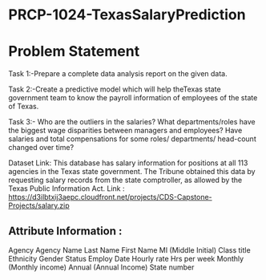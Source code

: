 # PRCP-1024-TexasSalaryPrediction

# Problem Statement

Task 1:-Prepare a complete data analysis report on the given data.

Task 2:-Create a predictive model which will help theTexas state government  team to know the payroll information of employees of the state of Texas.  

Task 3:-
Who are the outliers in the salaries?
What departments/roles have the biggest wage disparities between managers and employees?
Have salaries and total compensations for some roles/ departments/ head-count changed over time?
 
Dataset Link:
This database has salary information for positions at all 113 agencies in the Texas state government. The Tribune obtained this data by requesting salary records from the state comptroller, as allowed by the Texas Public Information Act.
Link : https://d3ilbtxij3aepc.cloudfront.net/projects/CDS-Capstone-Projects/salary.zip

## Attribute Information  :
Agency
Agency Name
Last Name
First Name
MI (Middle Initial)
Class title
Ethnicity
Gender
Status
Employ Date
Hourly rate
Hrs per week
Monthly (Monthly income)
Annual (Annual Income)
State number
